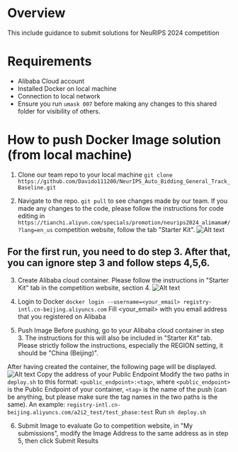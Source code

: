 # Overview
This include guidance to submit solutions for NeuRIPS 2024 competition

# Requirements
- Alibaba Cloud account
- Installed Docker on local machine
- Connection to local network
- Ensure you run `umask 007` before making any changes to this shared folder for visibility of others.

# How to push Docker Image solution (from local machine)
1. Clone our team repo to your local machine
`git clone https://github.com/Davido111200/NeurIPS_Auto_Bidding_General_Track_Baseline.git`

2. Navigate to the repo. `git pull` to see changes made by our team. If you made any changes to the code, please follow the instructions for code editing in `https://tianchi.aliyun.com/specials/promotion/neurips2024_alimama#/?lang=en_us` competition website, follow the tab "Starter Kit".
![Alt text](/home/Projects/a2i2rl/NeurIPS_Auto_Bidding_General_Track_Baseline/img/starter_kit.png)

## For the first run, you need to do step 3. After that, you can ignore step 3 and follow steps 4,5,6.

3. Create Alibaba cloud container. Please follow the instructions in "Starter Kit" tab in the competition website, section 4.
![Alt text](/home/Projects/a2i2rl/NeurIPS_Auto_Bidding_General_Track_Baseline/img/starter_kit.png)

4. Login to Docker
`docker login --username=<your_email> registry-intl.cn-beijing.aliyuncs.com`
Fill <your_email> with you email address that you registered on Alibaba

5. Push Image
Before pushing, go to your Alibaba cloud container in step 3. The instructions for this will also be included in "Starter Kit" tab. Please strictly follow the instructions, especially the REGION setting, it should be "China (Beijing)". 

After having created the container, the following page will be displayed. 
![Alt text](/home/Projects/a2i2rl/NeurIPS_Auto_Bidding_General_Track_Baseline/img/public_endpoint.png)
Copy the address of your Public Endpoint
Modify the two paths in `deploy.sh` to this format: `<public_endpoint>:<tag>`, where `<public_endpoint>` is the Public Endpoint of your container, `<tag>` is the name of the push (can be anything, but please make sure the tag names in the two paths is the same). An example: `registry-intl.cn-beijing.aliyuncs.com/a2i2_test/test_phase:test`
Run `sh deploy.sh`

6. Submit Image to evaluate
Go to competition website, in "My submissions", modify the Image Address to the same address as in step 5, then click Submit Results